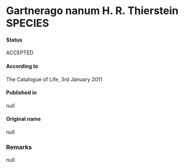 Gartnerago nanum H. R. Thierstein SPECIES
=======

#### Status
ACCEPTED

#### According to
The Catalogue of Life, 3rd January 2011

#### Published in
null

#### Original name
null

### Remarks
null